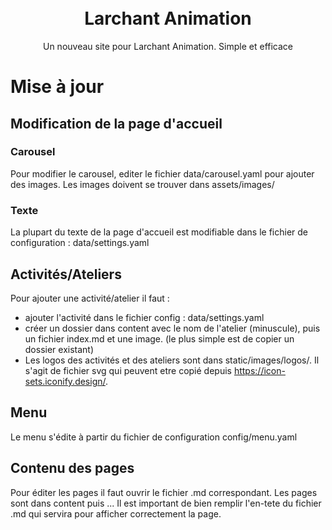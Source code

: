 <p align="center" style="padding-top:20px">
 <h1 align="center">Larchant Animation</h1>
 <p align="center">Un nouveau site pour Larchant Animation. Simple et efficace</p>
</p>
 
# Mise à jour
## Modification de la page d'accueil

### Carousel 
Pour modifier le carousel, editer le fichier data/carousel.yaml pour ajouter des images.
Les images doivent se trouver dans assets/images/

### Texte
La plupart du texte de la page d'accueil est modifiable dans le fichier de configuration : data/settings.yaml

## Activités/Ateliers 
Pour ajouter une activité/atelier il faut :
- ajouter l'activité dans le fichier config : data/settings.yaml
- créer un dossier dans content avec le nom de l'atelier (minuscule), puis un fichier index.md et une image. (le plus simple est de copier un dossier existant)
- Les logos des activités et des ateliers sont dans static/images/logos/. Il s'agit de fichier svg qui peuvent etre copié depuis https://icon-sets.iconify.design/.

## Menu
Le menu s'édite à partir du fichier de configuration config/menu.yaml

## Contenu des pages
Pour éditer les pages il faut ouvrir le fichier .md correspondant.
Les pages sont dans content puis ...
Il est important de bien remplir l'en-tete du fichier .md qui servira pour afficher correctement la page.
